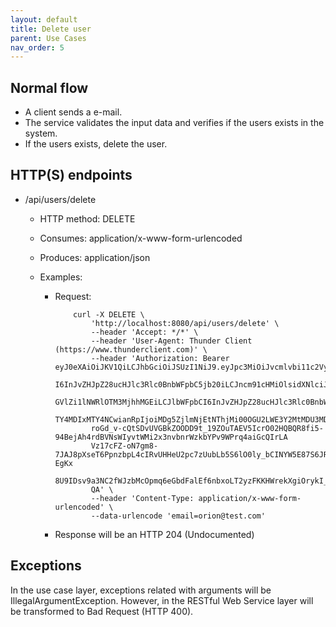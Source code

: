 ```yaml
---
layout: default
title: Delete user
parent: Use Cases
nav_order: 5
---
```


## Normal flow

* A client sends a e-mail.
* The service validates the input data and verifies if the users exists in the
  system.
* If the users exists, delete the user.

## HTTP(S) endpoints

* /api/users/delete
  * HTTP method: DELETE
  * Consumes: application/x-www-form-urlencoded
  * Produces: application/json
  * Examples:

    * Request:

        ```shell
            curl -X DELETE \
                'http://localhost:8080/api/users/delete' \
                --header 'Accept: */*' \
                --header 'User-Agent: Thunder Client (https://www.thunderclient.com)' \
                --header 'Authorization: Bearer eyJ0eXAiOiJKV1QiLCJhbGciOiJSUzI1NiJ9.eyJpc3MiOiJvcmlvbi11c2VycyIsInVwbi
                I6InJvZHJpZ28ucHJlc3Rlc0BnbWFpbC5jb20iLCJncm91cHMiOlsidXNlciJdLCJjX2hhc2giOiJmMjc5NjdlMy1lOTQ5LTQzZDctO
                GVlZi1lNWRlOTM3MjhhMGEiLCJlbWFpbCI6InJvZHJpZ28ucHJlc3Rlc0BnbWFpbC5jb20iLCJpYXQiOjE2ODAyMTEzODQsImV4cCI6M
                TY4MDIxMTY4NCwianRpIjoiMDg5ZjlmNjEtNThjMi00OGU2LWE3Y2MtMDU3MDJiMDhkMTM0In0.n5hsgY7xlsk3sYLgu628Z6sPGeJhx
                roGd_v-cQtSDvUVGBkZOODD9t_19ZOuTAEV5IcrO02HQBQR8fi5-94BejAh4rdBVNsWIyvtWMi2x3nvbnrWzkbYPv9WPrq4aiGcQIrLA
                Vz17cFZ-oN7gm8-7JAJ8pXseT6PpnzbpL4cIRvUHHeU2pc7zUubLb5S6lO0ly_bCINYW5E87S6JRe33nH6S2u9gdjFctQVNWp4b-EgKx
                8U9IDsv9a3NC2fWJzbMcOpmq6eGbdFalEf6nbxoLT2yzFKKHWrekXgiOrykI_R2zgnII5Kcezq5mEwU4qf_tPxYXCf0W0YLePJxeij3
                QA' \
                --header 'Content-Type: application/x-www-form-urlencoded' \
                --data-urlencode 'email=orion@test.com'
        ```

    * Response will be an HTTP 204 (Undocumented)

## Exceptions

In the use case layer, exceptions related with arguments will be
IllegalArgumentException. However, in the RESTful Web Service layer will be
transformed to Bad Request (HTTP 400).
